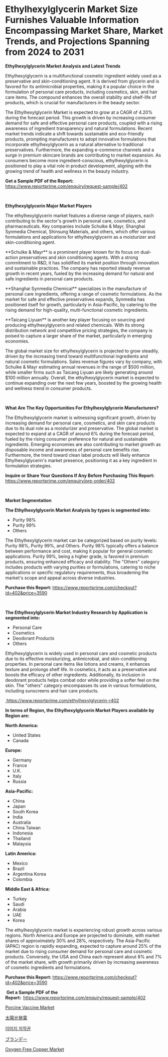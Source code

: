 <p><h1>Ethylhexylglycerin Market Size Furnishes Valuable Information Encompassing Market Share, Market Trends, and Projections Spanning from 2024 to 2031</h1></p><p><strong>Ethylhexylglycerin Market Analysis and Latest Trends</strong></p>
<p><p>Ethylhexylglycerin is a multifunctional cosmetic ingredient widely used as a preservative and skin-conditioning agent. It is derived from glycerin and is favored for its antimicrobial properties, making it a popular choice in the formulation of personal care products, including cosmetics, skin, and hair care items. The compound enhances the overall stability and shelf-life of products, which is crucial for manufacturers in the beauty sector.</p><p>The Ethylhexylglycerin Market is expected to grow at a CAGR of 4.20% during the forecast period. This growth is driven by increasing consumer demand for safe and effective personal care products, coupled with a rising awareness of ingredient transparency and natural formulations. Recent market trends indicate a shift towards sustainable and eco-friendly products, prompting manufacturers to adopt innovative formulations that incorporate ethylhexylglycerin as a natural alternative to traditional preservatives. Furthermore, the expanding e-commerce channels and a surge in premium skincare brands are contributing to market expansion. As consumers become more ingredient-conscious, ethylhexylglycerin is positioned to play a vital role in product development, aligning with the growing trend of health and wellness in the beauty industry.</p></p>
<p><strong>Get a Sample PDF of the Report:&nbsp;</strong> <a href="https://www.reportprime.com/enquiry/request-sample/402">https://www.reportprime.com/enquiry/request-sample/402</a></p>
<p>&nbsp;</p>
<p><strong>Ethylhexylglycerin Major Market Players</strong></p>
<p><p>The ethylhexylglycerin market features a diverse range of players, each contributing to the sector's growth in personal care, cosmetics, and pharmaceuticals. Key companies include Schulke & Mayr, Shanghai Synmedia Chemical, Shinsung Materials, and others, which offer various formulations and applications for ethylhexylglycerin as a moisturizer and skin-conditioning agent.</p><p>**Schulke & Mayr** is a prominent player known for its focus on dual-action preservatives and skin conditioning agents. With a strong commitment to R&D, it has solidified its market position through innovation and sustainable practices. The company has reported steady revenue growth in recent years, fueled by the increasing demand for natural and safe ingredients in personal care products.</p><p>**Shanghai Synmedia Chemical** specializes in the manufacture of personal care ingredients, offering a range of cosmetic formulations. As the market for safe and effective preservatives expands, Synmedia has positioned itself for growth, particularly in Asia-Pacific, by catering to the rising demand for high-quality, multi-functional cosmetic ingredients.</p><p>**Taicang Liyuan** is another key player focusing on sourcing and producing ethylhexylglycerin and related chemicals. With its strong distribution network and competitive pricing strategies, the company is poised to capture a larger share of the market, particularly in emerging economies.</p><p>The global market size for ethylhexylglycerin is projected to grow steadily, driven by the increasing trend toward multifunctional ingredients and natural cosmetic formulations. Sales revenue figures vary by company, with Schulke & Mayr estimating annual revenues in the range of $500 million, while smaller firms such as Taicang Liyuan are likely generating around $100 million annually. Overall, the ethylhexylglycerin market is expected to continue expanding over the next few years, boosted by the growing health and wellness trend in consumer products.</p></p>
<p>&nbsp;</p>
<p><strong>What Are The Key Opportunities For Ethylhexylglycerin Manufacturers?</strong></p>
<p><p>The Ethylhexylglycerin market is witnessing significant growth, driven by increasing demand for personal care, cosmetics, and skin care products due to its dual role as a moisturizer and preservative. The global market is expected to expand at a CAGR of around 6% during the forecast period, fueled by the rising consumer preference for natural and sustainable ingredients. Emerging economies are also contributing to market growth as disposable income and awareness of personal care benefits rise. Furthermore, the trend toward clean label products will likely enhance Ethylhexylglycerin's market presence, positioning it as a key ingredient in formulation strategies.</p></p>
<p><strong>Inquire or Share Your Questions If Any Before Purchasing This Report:</strong> <a href="https://www.reportprime.com/enquiry/pre-order/402">https://www.reportprime.com/enquiry/pre-order/402</a></p>
<p>&nbsp;</p>
<p><strong>Market Segmentation</strong></p>
<p><strong>The Ethylhexylglycerin Market Analysis by types is segmented into:</strong></p>
<p><ul><li>Purity 98%</li><li>Purity 99%</li><li>Others</li></ul></p>
<p><p>The Ethylhexylglycerin market can be categorized based on purity levels: Purity 98%, Purity 99%, and Others. Purity 98% typically offers a balance between performance and cost, making it popular for general cosmetic applications. Purity 99%, being a higher grade, is favored in premium products, ensuring enhanced efficacy and stability. The "Others" category includes products with varying purities or formulations, catering to niche applications or specific regulatory requirements, thus broadening the market's scope and appeal across diverse industries.</p></p>
<p><strong>Purchase this Report:&nbsp;</strong><a href="https://www.reportprime.com/checkout?id=402&price=3590">https://www.reportprime.com/checkout?id=402&price=3590</a></p>
<p>&nbsp;</p>
<p><strong>The Ethylhexylglycerin Market Industry Research by Application is segmented into:</strong></p>
<p><ul><li>Personal Care</li><li>Cosmetics</li><li>Deodorant Products</li><li>Others</li></ul></p>
<p><p>Ethylhexylglycerin is widely used in personal care and cosmetic products due to its effective moisturizing, antimicrobial, and skin-conditioning properties. In personal care items like lotions and creams, it enhances texture and prolongs shelf life. In cosmetics, it acts as a preservative and boosts the efficacy of other ingredients. Additionally, its inclusion in deodorant products helps combat odor while providing a softer feel on the skin. The "others" category encompasses its use in various formulations, including sunscreens and hair care products.</p></p>
<p><a href="https://www.reportprime.com/ethylhexylglycerin-r402">&nbsp;https://www.reportprime.com/ethylhexylglycerin-r402</a></p>
<p><strong>In terms of Region, the Ethylhexylglycerin Market Players available by Region are:</strong></p>
<p>
    <p> <strong> North America: </strong>
        <ul>
            <li>United States</li>
            <li>Canada</li>
        </ul>
        </p> 
    <p> <strong> Europe: </strong>
        <ul>
            <li>Germany</li>
            <li>France</li>
            <li>U.K.</li>
            <li>Italy</li>
            <li>Russia</li>
        </ul>
        </p> 
    <p> <strong> Asia-Pacific: </strong>
        <ul>
            <li>China</li>
            <li>Japan</li>
            <li>South Korea</li>
            <li>India</li>
            <li>Australia</li>
            <li>China Taiwan</li>
            <li>Indonesia</li>
            <li>Thailand</li>
            <li>Malaysia</li>
        </ul>
        </p> 
    <p> <strong> Latin America: </strong>
        <ul>
            <li>Mexico</li>
            <li>Brazil</li>
            <li>Argentina Korea</li>
            <li>Colombia</li>
        </ul>
        </p> 
    <p> <strong> Middle East & Africa: </strong>
        <ul>
            <li>Turkey</li>
            <li>Saudi</li>
            <li>Arabia</li>
            <li>UAE</li>
            <li>Korea</li>
        </ul>
    </p>
    </p>
<p><p>The ethylhexylglycerin market is experiencing robust growth across various regions. North America and Europe are projected to dominate, with market shares of approximately 30% and 28%, respectively. The Asia-Pacific (APAC) region is rapidly expanding, expected to capture around 25% of the market due to rising consumer demand for personal care and cosmetic products. Conversely, the USA and China each represent about 8% and 7% of the market share, with growth primarily driven by increasing awareness of cosmetic ingredients and formulations.</p></p>
<p><strong>Purchase this Report: </strong><a href="https://www.reportprime.com/checkout?id=402&price=3590">https://www.reportprime.com/checkout?id=402&price=3590</a></p>
<p>&nbsp;<strong>Get a Sample PDF of the Report:&nbsp;&nbsp;</strong><a href="https://www.reportprime.com/enquiry/request-sample/402">https://www.reportprime.com/enquiry/request-sample/402</a></p>
<p><strong></strong></p>
<p><p><a href="https://www.linkedin.com/pulse/mapping-porcine-vaccine-market-trends-challenges-breakthroughs-bh63f?trackingId=FUfno4bFTXyjjqtsoH9fEw%3D%3D">Porcine Vaccine Market</a></p><p><a href="https://medium.com/@mares423/%E3%82%B5-solar-pv%E5%B8%82%E5%A0%B4%E3%81%AE%E5%8B%95%E5%90%91%E3%81%A8%E5%B8%82%E5%A0%B4%E6%88%90%E9%95%B7%E3%81%AE%E8%A6%8B%E9%80%9A%E3%81%97-2024%E5%B9%B4-2031%E5%B9%B4-4e54e73f5c54">太陽光発電</a></p><p><a href="https://medium.com/@ejuynpri79/the-translated-sentence-in-korean-is-%EC%9D%B4%EB%AF%B8%EC%A7%80-%EC%A0%80%EC%9E%91%EA%B6%8C-%EC%8B%9C%EC%9E%A5-%EC%A1%B0%EC%82%AC-%EB%B0%8F-%EC%82%B0%EC%97%85-%EC%A7%84%ED%99%94-%EB%B0%8F-2031%EB%85%84%EA%B9%8C%EC%A7%80%EC%9D%98-%EC%98%88%EC%B8%A1-d44ece65b783?postPublishedType=initial">이미지 저작권</a></p><p><a href="https://medium.com/@reyeshowell655/%E3%83%96%E3%83%A9%E3%83%B3%E3%83%87%E3%83%BC%E3%83%9E%E3%83%BC%E3%82%B1%E3%83%83%E3%83%88%E3%82%B7%E3%82%A7%E3%82%A2%E3%81%8A%E3%82%88%E3%81%B3%E3%83%9E%E3%83%BC%E3%82%B1%E3%83%83%E3%83%88%E5%88%86%E6%9E%90-%E6%88%90%E9%95%B7%E3%83%88%E3%83%AC%E3%83%B3%E3%83%89%E3%81%A82031%E5%B9%B4%E3%81%BE%E3%81%A7%E3%81%AE%E4%BA%88%E6%B8%AC%E6%9C%9F%E9%96%93%E3%81%AB%E5%90%91%E3%81%91%E3%81%9F%E4%BA%88%E6%B8%AC-01f659bf8689">ブランデー</a></p><p><a href="https://github.com/PeterParrish5/Market-Research-Report-List-6/blob/main/oxygen-free-copper-market.md">Oxygen Free Copper Market</a></p></p>